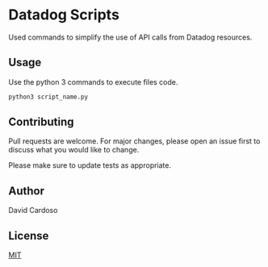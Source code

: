 # Datadog Scripts

Used commands to simplify the use of API calls from Datadog resources.
## Usage

Use the python 3 commands to execute files code.

```bash
python3 script_name.py
```


## Contributing

Pull requests are welcome. For major changes, please open an issue first
to discuss what you would like to change.

Please make sure to update tests as appropriate.

## Author
David Cardoso
## License

[MIT](https://choosealicense.com/licenses/mit/)